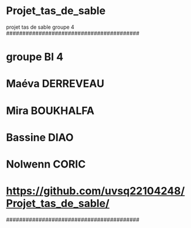 # Projet_tas_de_sable
projet tas de sable groupe 4
#########################################
# groupe BI 4
# Maéva DERREVEAU
# Mira BOUKHALFA
# Bassine DIAO
# Nolwenn CORIC
# https://github.com/uvsq22104248/Projet_tas_de_sable/
#########################################

